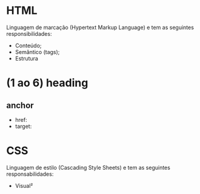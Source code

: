 # HTML

Linguagem de marcação (Hypertext Markup Language) e tem as seguintes responsibilidades:

- Conteúdo;
- Semântico (tags);
- Estrutura

## <h1> (1 ao 6) heading

## <a> anchor


- href: 
- target:

# CSS

Linguagem de estilo (Cascading Style Sheets) e tem as seguintes responsabilidades:

- Visual²